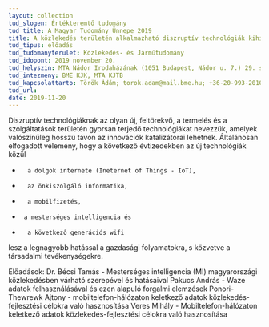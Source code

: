 ```yaml
---
layout: collection
tud_slogen: Értékteremtő tudomány
tud_title: A Magyar Tudomány Ünnepe 2019
title: A közlekedés területén alkalmazható diszruptív technológiák kihívásai
tud_tipus: előadás
tud_tudomanyterulet: Közlekedés- és Járműtudomány
tud_idopont: 2019 november 20.
tud_helyszin: MTA Nádor Irodaházának (1051 Budapest, Nádor u. 7.) 29. sz. tárgyalójában
tud_intezmeny: BME KJK, MTA KJTB
tud_kapcsolattarto: Török Ádám; torok.adam@mail.bme.hu; +36-20-993-2010
tud_url:
date: 2019-11-20
---
```

Diszruptív technológiáknak az olyan új, feltörekvő, a termelés és a szolgáltatások területén gyorsan terjedő technológiákat nevezzük, amelyek valószínűleg hosszú távon az innovációk katalizátorai lehetnek. Általánosan elfogadott vélemény, hogy a következő évtizedekben az új technológiák közül
 
-       a dolgok internete (Ineternet of Things - IoT), 
-       az önkiszolgáló informatika, 
-       a mobilfizetés, 
-      a mesterséges intelligencia és 
-       a következő generációs wifi 
 
lesz a legnagyobb hatással a gazdasági folyamatokra, s közvetve a társadalmi tevékenységekre.

Előadások: 
Dr. Bécsi Tamás - Mesterséges intelligencia (MI) magyarországi közlekedésben várható szerepével és
hatásaival
Pakucs András - Waze adatok felhasználásával és ezen alapuló forgalmi elemzések
Ponori-Thewrewk Ajtony - mobiltelefon-hálózaton keletkező adatok közlekedés-fejlesztési célokra való
hasznosítása
Veres Mihály - Mobiltelefon-hálózaton keletkező adatok közlekedés-fejlesztési célokra való
hasznosítása
